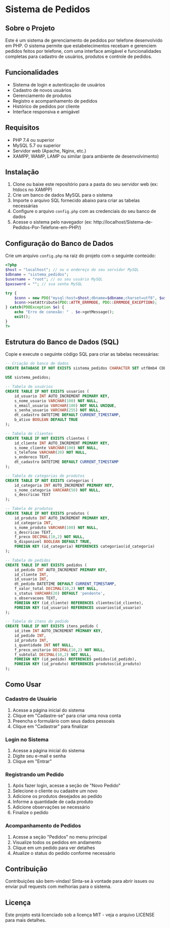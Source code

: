# Sistema de Pedidos 

## Sobre o Projeto

Este é um sistema de gerenciamento de pedidos por telefone desenvolvido em PHP. O sistema permite que estabelecimentos recebam e gerenciem pedidos feitos por telefone, com uma interface amigável e funcionalidades completas para cadastro de usuários, produtos e controle de pedidos.

## Funcionalidades

- Sistema de login e autenticação de usuários
- Cadastro de novos usuários
- Gerenciamento de produtos
- Registro e acompanhamento de pedidos
- Histórico de pedidos por cliente
- Interface responsiva e amigável

## Requisitos

- PHP 7.4 ou superior
- MySQL 5.7 ou superior
- Servidor web (Apache, Nginx, etc.)
- XAMPP, WAMP, LAMP ou similar (para ambiente de desenvolvimento)

## Instalação

1. Clone ou baixe este repositório para a pasta do seu servidor web (ex: htdocs no XAMPP)
2. Crie um banco de dados MySQL para o sistema
3. Importe o arquivo SQL fornecido abaixo para criar as tabelas necessárias
4. Configure o arquivo `config.php` com as credenciais do seu banco de dados
5. Acesse o sistema pelo navegador (ex: http://localhost/Sistema-de-Pedidos-Por-Telefone-em-PHP/)

## Configuração do Banco de Dados

Crie um arquivo `config.php` na raiz do projeto com o seguinte conteúdo:

```php
<?php
$host = "localhost"; // ou o endereço do seu servidor MySQL
$dbname = "sistema_pedidos";
$username = "root"; // ou seu usuário MySQL
$password = ""; // sua senha MySQL

try {
    $conn = new PDO("mysql:host=$host;dbname=$dbname;charset=utf8", $username, $password);
    $conn->setAttribute(PDO::ATTR_ERRMODE, PDO::ERRMODE_EXCEPTION);
} catch(PDOException $e) {
    echo "Erro de conexão: " . $e->getMessage();
    exit();
}
?>
```

## Estrutura do Banco de Dados (SQL)

Copie e execute o seguinte código SQL para criar as tabelas necessárias:

```sql
-- Criação do banco de dados
CREATE DATABASE IF NOT EXISTS sistema_pedidos CHARACTER SET utf8mb4 COLLATE utf8mb4_unicode_ci;

USE sistema_pedidos;

-- Tabela de usuários
CREATE TABLE IF NOT EXISTS usuarios (
    id_usuario INT AUTO_INCREMENT PRIMARY KEY,
    s_nome_usuario VARCHAR(100) NOT NULL,
    s_email_usuario VARCHAR(100) NOT NULL UNIQUE,
    s_senha_usuario VARCHAR(255) NOT NULL,
    dt_cadastro DATETIME DEFAULT CURRENT_TIMESTAMP,
    b_ativo BOOLEAN DEFAULT TRUE
);

-- Tabela de clientes
CREATE TABLE IF NOT EXISTS clientes (
    id_cliente INT AUTO_INCREMENT PRIMARY KEY,
    s_nome_cliente VARCHAR(100) NOT NULL,
    s_telefone VARCHAR(20) NOT NULL,
    s_endereco TEXT,
    dt_cadastro DATETIME DEFAULT CURRENT_TIMESTAMP
);

-- Tabela de categorias de produtos
CREATE TABLE IF NOT EXISTS categorias (
    id_categoria INT AUTO_INCREMENT PRIMARY KEY,
    s_nome_categoria VARCHAR(50) NOT NULL,
    s_descricao TEXT
);

-- Tabela de produtos
CREATE TABLE IF NOT EXISTS produtos (
    id_produto INT AUTO_INCREMENT PRIMARY KEY,
    id_categoria INT,
    s_nome_produto VARCHAR(100) NOT NULL,
    s_descricao TEXT,
    f_preco DECIMAL(10,2) NOT NULL,
    b_disponivel BOOLEAN DEFAULT TRUE,
    FOREIGN KEY (id_categoria) REFERENCES categorias(id_categoria)
);

-- Tabela de pedidos
CREATE TABLE IF NOT EXISTS pedidos (
    id_pedido INT AUTO_INCREMENT PRIMARY KEY,
    id_cliente INT,
    id_usuario INT,
    dt_pedido DATETIME DEFAULT CURRENT_TIMESTAMP,
    f_valor_total DECIMAL(10,2) NOT NULL,
    s_status VARCHAR(20) DEFAULT 'pendente',
    s_observacoes TEXT,
    FOREIGN KEY (id_cliente) REFERENCES clientes(id_cliente),
    FOREIGN KEY (id_usuario) REFERENCES usuarios(id_usuario)
);

-- Tabela de itens do pedido
CREATE TABLE IF NOT EXISTS itens_pedido (
    id_item INT AUTO_INCREMENT PRIMARY KEY,
    id_pedido INT,
    id_produto INT,
    i_quantidade INT NOT NULL,
    f_preco_unitario DECIMAL(10,2) NOT NULL,
    f_subtotal DECIMAL(10,2) NOT NULL,
    FOREIGN KEY (id_pedido) REFERENCES pedidos(id_pedido),
    FOREIGN KEY (id_produto) REFERENCES produtos(id_produto)
);
```

## Como Usar

### Cadastro de Usuário

1. Acesse a página inicial do sistema
2. Clique em "Cadastre-se" para criar uma nova conta
3. Preencha o formulário com seus dados pessoais
4. Clique em "Cadastrar" para finalizar

### Login no Sistema

1. Acesse a página inicial do sistema
2. Digite seu e-mail e senha
3. Clique em "Entrar"

### Registrando um Pedido

1. Após fazer login, acesse a seção de "Novo Pedido"
2. Selecione o cliente ou cadastre um novo
3. Adicione os produtos desejados ao pedido
4. Informe a quantidade de cada produto
5. Adicione observações se necessário
6. Finalize o pedido

### Acompanhamento de Pedidos

1. Acesse a seção "Pedidos" no menu principal
2. Visualize todos os pedidos em andamento
3. Clique em um pedido para ver detalhes
4. Atualize o status do pedido conforme necessário

## Contribuição

Contribuições são bem-vindas! Sinta-se à vontade para abrir issues ou enviar pull requests com melhorias para o sistema.

## Licença

Este projeto está licenciado sob a licença MIT - veja o arquivo LICENSE para mais detalhes.